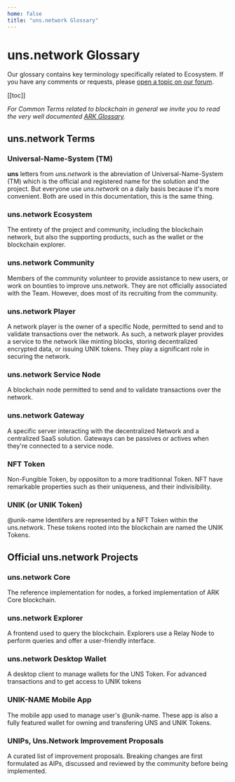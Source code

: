 ```yaml
---
home: false
title: "uns.network Glossary"
---
```


# uns.network Glossary 

Our glossary contains key terminology specifically related to <uns/> Ecosystem. If you have any comments or requests, please [open a topic on our forum](https://forum.unik-name.com).

[[toc]]

_For Common Terms related to blockchain in general we invite you to read the very well documented [ARK Glossary](https://docs.ark.io/glossary/)._

## uns.network Terms

### Universal-Name-System (TM)

**uns** letters from _uns.network_ is the abreviation of Universal-Name-System (TM) which is the official and registered name for the solution and the project. But everyone use _uns.network_ on a daily basis because it's more convenient. Both are used in this documentation,  this is the same thing.

### uns.network Ecosystem

The entirety of the <uns/> project and community, including the blockchain network, but also the supporting products, such as the wallet or the blockchain explorer.

### uns.network Community

Members of the <uns/> community volunteer to provide assistance to new users, or work on bounties to improve uns.network. They are not officially associated with the <uns/> Team. However, <uns/> does most of its recruiting from the community.

### uns.network Player

A network player is the owner of a specific <uns/> Node, permitted to send and to validate transactions over the network. As such, a network player provides a service to the network like minting blocks, storing decentralized encrypted data, or issuing UNIK tokens. They play a significant role in securing the network.

### uns.network Service Node

A blockchain node permitted to send and to validate transactions over the network.

### uns.network Gateway

A specific server interacting with the decentralized Network and a centralized SaaS solution. Gateways can be passives or actives when they're connected to a service node.

### NFT Token

Non-Fungible Token, by opposiiton to a more traditionnal Token. NFT have remarkable properties such as their uniqueness, and their indivisibility.

### UNIK (or UNIK Token)

@unik-name Identifers are represented by a NFT Token within the uns.network. These tokens rooted into the blockchain are named the UNIK Tokens.

## Official uns.network Projects

### uns.network Core

The reference implementation for <uns/> nodes, a forked implementation of ARK Core blockchain.

### uns.network Explorer

A frontend used to query the <uns/> blockchain. Explorers use a Relay Node to perform queries and offer a user-friendly interface.

### uns.network Desktop Wallet

A desktop client to manage wallets for the UNS Token. For advanced transactions and to get access to UNIK tokens 

### UNIK-NAME Mobile App

The mobile app used to manage user's @unik-name. These app is also a fully featured wallet for owning and transfering UNS and UNIK Tokens.

### UNIPs, Uns.Network Improvement Proposals

A curated list of improvement proposals. Breaking changes are first formulated as AIPs, discussed and reviewed by the community before being implemented.
